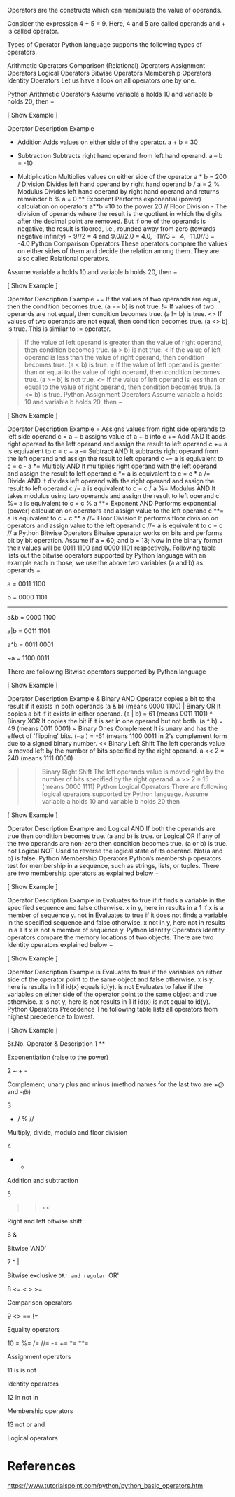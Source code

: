 Operators are the constructs which can manipulate the value of operands.

Consider the expression 4 + 5 = 9. Here, 4 and 5 are called operands and + is called operator.

Types of Operator
Python language supports the following types of operators.

Arithmetic Operators
Comparison (Relational) Operators
Assignment Operators
Logical Operators
Bitwise Operators
Membership Operators
Identity Operators
Let us have a look on all operators one by one.

Python Arithmetic Operators
Assume variable a holds 10 and variable b holds 20, then −

[ Show Example ]

Operator	Description	Example
+ Addition	Adds values on either side of the operator.	a + b = 30
- Subtraction	Subtracts right hand operand from left hand operand.	a – b = -10
* Multiplication	Multiplies values on either side of the operator	a * b = 200
/ Division	Divides left hand operand by right hand operand	b / a = 2
% Modulus	Divides left hand operand by right hand operand and returns remainder	b % a = 0
** Exponent	Performs exponential (power) calculation on operators	a**b =10 to the power 20
//	Floor Division - The division of operands where the result is the quotient in which the digits after the decimal point are removed. But if one of the operands is negative, the result is floored, i.e., rounded away from zero (towards negative infinity) −	9//2 = 4 and 9.0//2.0 = 4.0, -11//3 = -4, -11.0//3 = -4.0
Python Comparison Operators
These operators compare the values on either sides of them and decide the relation among them. They are also called Relational operators.

Assume variable a holds 10 and variable b holds 20, then −

[ Show Example ]

Operator	Description	Example
==	If the values of two operands are equal, then the condition becomes true.	(a == b) is not true.
!=	If values of two operands are not equal, then condition becomes true.	(a != b) is true.
<>	If values of two operands are not equal, then condition becomes true.	(a <> b) is true. This is similar to != operator.
>	If the value of left operand is greater than the value of right operand, then condition becomes true.	(a > b) is not true.
<	If the value of left operand is less than the value of right operand, then condition becomes true.	(a < b) is true.
>=	If the value of left operand is greater than or equal to the value of right operand, then condition becomes true.	(a >= b) is not true.
<=	If the value of left operand is less than or equal to the value of right operand, then condition becomes true.	(a <= b) is true.
Python Assignment Operators
Assume variable a holds 10 and variable b holds 20, then −

[ Show Example ]

Operator	Description	Example
=	Assigns values from right side operands to left side operand	c = a + b assigns value of a + b into c
+= Add AND	It adds right operand to the left operand and assign the result to left operand	c += a is equivalent to c = c + a
-= Subtract AND	It subtracts right operand from the left operand and assign the result to left operand	c -= a is equivalent to c = c - a
*= Multiply AND	It multiplies right operand with the left operand and assign the result to left operand	c *= a is equivalent to c = c * a
/= Divide AND	It divides left operand with the right operand and assign the result to left operand	c /= a is equivalent to c = c / a
%= Modulus AND	It takes modulus using two operands and assign the result to left operand	c %= a is equivalent to c = c % a
**= Exponent AND	Performs exponential (power) calculation on operators and assign value to the left operand	c **= a is equivalent to c = c ** a
//= Floor Division	It performs floor division on operators and assign value to the left operand	c //= a is equivalent to c = c // a
Python Bitwise Operators
Bitwise operator works on bits and performs bit by bit operation. Assume if a = 60; and b = 13; Now in the binary format their values will be 0011 1100 and 0000 1101 respectively. Following table lists out the bitwise operators supported by Python language with an example each in those, we use the above two variables (a and b) as operands −

a = 0011 1100

b = 0000 1101

-----------------

a&b = 0000 1100

a|b = 0011 1101

a^b = 0011 0001

~a  = 1100 0011

There are following Bitwise operators supported by Python language

[ Show Example ]

Operator	Description	Example
& Binary AND	Operator copies a bit to the result if it exists in both operands	(a & b) (means 0000 1100)
| Binary OR	It copies a bit if it exists in either operand.	(a | b) = 61 (means 0011 1101)
^ Binary XOR	It copies the bit if it is set in one operand but not both.	(a ^ b) = 49 (means 0011 0001)
~ Binary Ones Complement	It is unary and has the effect of 'flipping' bits.	(~a ) = -61 (means 1100 0011 in 2's complement form due to a signed binary number.
<< Binary Left Shift	The left operands value is moved left by the number of bits specified by the right operand.	a << 2 = 240 (means 1111 0000)
>> Binary Right Shift	The left operands value is moved right by the number of bits specified by the right operand.	a >> 2 = 15 (means 0000 1111)
Python Logical Operators
There are following logical operators supported by Python language. Assume variable a holds 10 and variable b holds 20 then

[ Show Example ]

Operator	Description	Example
and Logical AND	If both the operands are true then condition becomes true.	(a and b) is true.
or Logical OR	If any of the two operands are non-zero then condition becomes true.	(a or b) is true.
not Logical NOT	Used to reverse the logical state of its operand.	Not(a and b) is false.
Python Membership Operators
Python’s membership operators test for membership in a sequence, such as strings, lists, or tuples. There are two membership operators as explained below −

[ Show Example ]

Operator	Description	Example
in	Evaluates to true if it finds a variable in the specified sequence and false otherwise.	x in y, here in results in a 1 if x is a member of sequence y.
not in	Evaluates to true if it does not finds a variable in the specified sequence and false otherwise.	x not in y, here not in results in a 1 if x is not a member of sequence y.
Python Identity Operators
Identity operators compare the memory locations of two objects. There are two Identity operators explained below −

[ Show Example ]

Operator	Description	Example
is	Evaluates to true if the variables on either side of the operator point to the same object and false otherwise.	x is y, here is results in 1 if id(x) equals id(y).
is not	Evaluates to false if the variables on either side of the operator point to the same object and true otherwise.	x is not y, here is not results in 1 if id(x) is not equal to id(y).
Python Operators Precedence
The following table lists all operators from highest precedence to lowest.

[ Show Example ]

Sr.No.	Operator & Description
1
**

Exponentiation (raise to the power)

2
~ + -

Complement, unary plus and minus (method names for the last two are +@ and -@)

3
* / % //

Multiply, divide, modulo and floor division

4
+ -

Addition and subtraction

5
>> <<

Right and left bitwise shift

6
&

Bitwise 'AND'

7
^ |

Bitwise exclusive `OR' and regular `OR'

8
<= < > >=

Comparison operators

9
<> == !=

Equality operators

10
= %= /= //= -= += *= **=

Assignment operators

11
is is not

Identity operators

12
in not in

Membership operators

13
not or and

Logical operators

# References
https://www.tutorialspoint.com/python/python_basic_operators.htm
